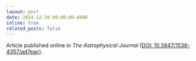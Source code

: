 ```yaml
---
layout: post
date: 2024-12-20 00:00:00-0400
inline: true
related_posts: false
---
```


Article published online in *The Astrophysical Journal* ([DOI: 10.3847/1538-4357/ad7eac](https://doi.org/10.3847/1538-4357/ad7eac)).
